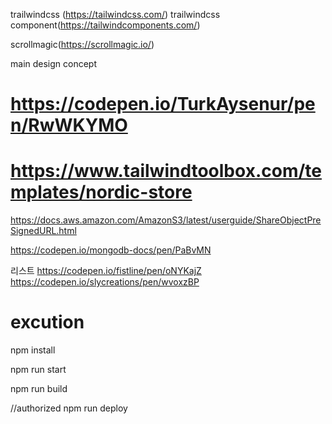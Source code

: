 

trailwindcss (https://tailwindcss.com/)
trailwindcss component(https://tailwindcomponents.com/)

scrollmagic(https://scrollmagic.io/)


main design concept
# https://codepen.io/TurkAysenur/pen/RwWKYMO
# https://www.tailwindtoolbox.com/templates/nordic-store



https://docs.aws.amazon.com/AmazonS3/latest/userguide/ShareObjectPreSignedURL.html

https://codepen.io/mongodb-docs/pen/PaBvMN

리스트
https://codepen.io/fistline/pen/oNYKajZ
https://codepen.io/slycreations/pen/wvoxzBP

# excution

npm install

npm run start

npm run build

//authorized
npm run deploy
